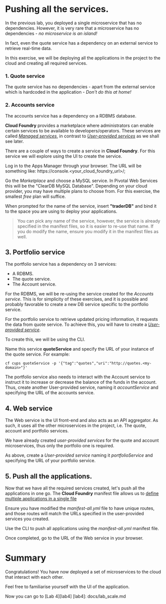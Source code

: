 # Pushing all the services.

In the previous lab, you deployed a single microservice that has no dependencies. However, it is very rare that a microservice has no dependencies - *no microservice is an island!*

In fact, even the quote service has a dependency on an external service to retrieve real-time data.

In this exercise, we will be deploying all the applications in the project to the cloud and creating all required services.

### 1. Quote service
The quote service has no dependencies - apart from the external service which is hardcoded in the application - *Don't do this at home!*

### 2. Accounts service
The accounts service has a dependency on a RDBMS database.

**Cloud Foundry** provides a marketplace where administrators can enable certain services to be available to developers/operators. These services are called [*Managed services*](http://docs.pivotal.io/pivotalcf/devguide/services/#managed-services), in contrast to [*User-provided services*](http://docs.pivotal.io/pivotalcf/devguide/services/#user-provided-services) as we shall see later.

There are a couple of ways to create a service in **Cloud Foundry**. For this service we will explore using the UI to create the service.

Log in to the Apps Manager through your browser. The URL will be something like: https://console.&lt;your_cloud_foundry_url&gt;/;

Go the *Marketplace* and choose a MySQL service. In Pivotal Web Services this will be the "ClearDB MySQL Database". Depending on your cloud provider, you may have multiple plans to choose from. For this exercise, the smallest *free* plan will suffice.

When prompted for the name of the service, insert **"traderDB"** and bind it to the space you are using to deploy your applications.

> You can pick any name of the service, however, the service is already specified in the manifest files, so it is easier to re-use that name. If you do modify the name, ensure you modify it in the manifest files as well.

## 3. Portfolio service

The portfolio service has a dependency on 3 services:

- A RDBMS.
- The quote service.
- The Account service.

For the RDBMS, we will be re-using the service created for the *Accounts service*. This is for simplicity of these exercises, and it is possible and probably favorable to create a new DB service specific to the portfolio service.

For the portfolio service to retrieve updated pricing information, it requests the data from quote service. To achieve this, you will have to create a [*User-provided service*](http://docs.pivotal.io/pivotalcf/devguide/services/user-provided.html).

To create this, we will be using the CLI.

Name this service **quoteService** and specify the URL of your instance of the quote service. For example:

`cf cups quoteService -p '{"tag":"quotes","uri":"http://quotes.<my-domain>"}'`

The portfolio service also needs to interact with the Account service to instruct it to increase or decrease the balance of the funds in the account. Thus, create another User-provided service, naming it *accountService* and specifying the URL of the accounts service.


## 4. Web service
The Web service is the UI front-end and also acts as an API aggregator. As such, it uses all the other microservices in the project, i.e. The quote, account and portfolio services.

We have already created *user-provided services* for the quote and account microservices, thus only the portfolio one is required.

As above, create a *User-provided service* naming it *portfolioService* and specifying the URL of your portfolio service.



## 5. Push all the applications.

Now that we have all the required services created, let's push all the applications in one go. The **Cloud Foundry** manifest file allows us to [define multiple applications in a single file](http://docs.pivotal.io/pivotalcf/devguide/deploy-apps/manifest.html#multi-apps)

Ensure you have modified the *manifest-all.yml* file to have unique routes, and those routes will match the URLs specified in the user-provided services you created.

Use the CLI to push all applications using the *manifest-all.yml* manifest file.

Once completed, go to the URL of the Web service in your browser.

# Summary
Congratulations! You have now deployed a set of microservices to the cloud that interact with each other.

Feel free to familiarise yourself with the UI of the application.

Now you can go to [Lab 4][lab4]
[lab4]: docs/lab_scale.md
